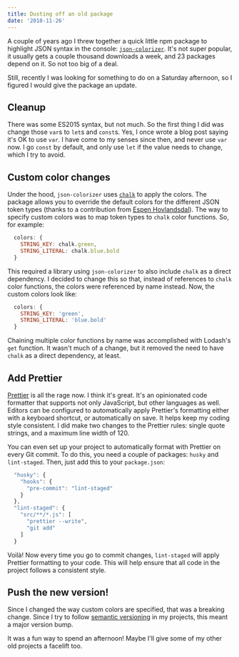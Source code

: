 ```yaml
---
title: Dusting off an old package
date: '2018-11-26'
---
```


A couple of years ago I threw together a quick little npm package to highlight JSON syntax in the console: [`json-colorizer`](https://www.npmjs.com/package/json-colorizer). It's not super popular, it usually gets a couple thousand downloads a week, and 23 packages depend on it. So not too big of a deal.

Still, recently I was looking for something to do on a Saturday afternoon, so I figured I would give the package an update.

## Cleanup

There was some ES2015 syntax, but not much. So the first thing I did was change those `var`s to `let`s and `const`s. Yes, I once wrote a blog post saying it's OK to use `var`. I have come to my senses since then, and never use `var` now. I go `const` by default, and only use `let` if the value needs to change, which I try to avoid.

## Custom color changes

Under the hood, `json-colorizer` uses [`chalk`](https://npmjs.com/package/chalk) to apply the colors. The package allows you to override the default colors for the different JSON token types (thanks to a contribution from [Espen Hovlandsdal](https://espen.codes/)). The way to specify custom colors was to map token types to `chalk` color functions. So, for example:

```javascript
  colors: {
    STRING_KEY: chalk.green,
    STRING_LITERAL: chalk.blue.bold
  }
```

This required a library using `json-colorizer` to also include `chalk` as a direct dependency. I decided to change this so that, instead of references to `chalk` color functions, the colors were referenced by name instead. Now, the custom colors look like:

```javascript
  colors: {
    STRING_KEY: 'green',
    STRING_LITERAL: 'blue.bold'
  }
```

Chaining multiple color functions by name was accomplished with Lodash's `get` function. It wasn't much of a change, but it removed the need to have `chalk` as a direct dependency, at least.

## Add Prettier

[Prettier](https://prettier.io/) is all the rage now. I think it's great. It's an opinionated code formatter that supports not only JavaScript, but other languages as well. Editors can be configured to automatically apply Prettier's formatting either with a keyboard shortcut, or automatically on save. It helps keep my coding style consistent. I did make two changes to the Prettier rules: single quote strings, and a maximum line width of 120.

You can even set up your project to automatically format with Prettier on every Git commit. To do this, you need a couple of packages: `husky` and `lint-staged`. Then, just add this to your `package.json`:

```javascript
  "husky": {
    "hooks": {
      "pre-commit": "lint-staged"
    }
  },
  "lint-staged": {
    "src/**/*.js": [
      "prettier --write",
      "git add"
    ]
  }
```

Voilà! Now every time you go to commit changes, `lint-staged` will apply Prettier formatting to your code. This will help ensure that all code in the project follows a consistent style.

## Push the new version!

Since I changed the way custom colors are specified, that was a breaking change. Since I try to follow [semantic versioning](https://semver.org/) in my projects, this meant a major version bump. 

It was a fun way to spend an afternoon! Maybe I'll give some of my other old projects a facelift too.